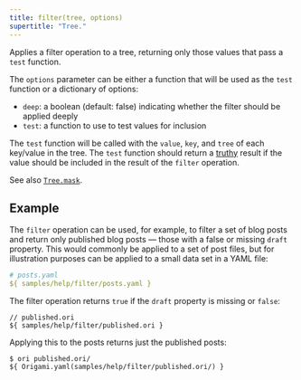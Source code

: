 ```yaml
---
title: filter(tree, options)
supertitle: "Tree."
---
```


Applies a filter operation to a tree, returning only those values that pass a `test` function.

The `options` parameter can be either a function that will be used as the `test` function or a dictionary of options:

- `deep`: a boolean (default: false) indicating whether the filter should be applied deeply
- `test`: a function to use to test values for inclusion

The `test` function will be called with the `value`, `key`, and `tree` of each key/value in the tree. The `test` function should return a [truthy](https://developer.mozilla.org/en-US/docs/Glossary/Truthy) result if the value should be included in the result of the `filter` operation.

See also [`Tree.mask`](mask.html).

## Example

The `filter` operation can be used, for example, to filter a set of blog posts and return only published blog posts — those with a false or missing `draft` property. This would commonly be applied to a set of post files, but for illustration purposes can be applied to a small data set in a YAML file:

```yaml
# posts.yaml
${ samples/help/filter/posts.yaml }
```

The filter operation returns `true` if the `draft` property is missing or `false`:

```ori
// published.ori
${ samples/help/filter/published.ori }
```

Applying this to the posts returns just the published posts:

```console
$ ori published.ori/
${ Origami.yaml(samples/help/filter/published.ori/) }
```
